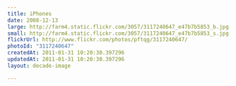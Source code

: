 ```yaml
---
title: iPhones
date: 2008-12-13
large: http://farm4.static.flickr.com/3057/3117240647_e47b7b5853_b.jpg
small: http://farm4.static.flickr.com/3057/3117240647_e47b7b5853_s.jpg
flickrUrl: http://www.flickr.com/photos/pftqg/3117240647/
photoId: "3117240647"
createdAt: 2011-01-31 10:20:30.397296
updatedAt: 2011-01-31 10:20:30.397296
layout: decade-image

---
```


